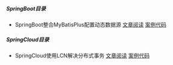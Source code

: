 ##### SpringBoot目录

- SpringBoot整合MyBatisPlus配置动态数据源   [文章阅读](https://www.cnblogs.com/SimpleWu/p/10930388.html)  [案例代码](https://github.com/450255266/open-doubi/tree/master/SpringBoot/mybatis-plus)

##### SpringCloud目录

- SpringCloud使用LCN解决分布式事务 [文章阅读](https://www.cnblogs.com/SimpleWu/p/10922654.html)    [案例代码](https://github.com/450255266/open-doubi/tree/master/SpringCloud/LCN)

